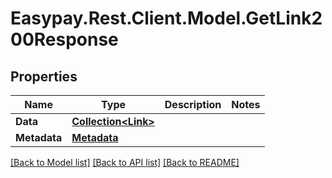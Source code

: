 # Easypay.Rest.Client.Model.GetLink200Response

## Properties

Name | Type | Description | Notes
------------ | ------------- | ------------- | -------------
**Data** | [**Collection&lt;Link&gt;**](Link.md) |  | 
**Metadata** | [**Metadata**](Metadata.md) |  | 

[[Back to Model list]](../README.md#documentation-for-models) [[Back to API list]](../README.md#documentation-for-api-endpoints) [[Back to README]](../README.md)

